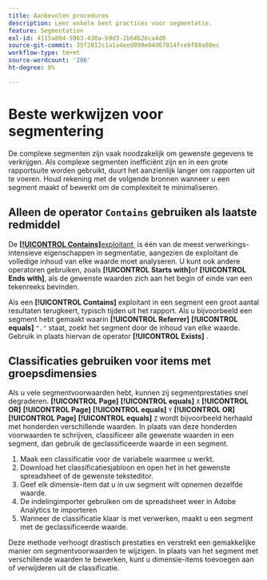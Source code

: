 ```yaml
---
title: Aanbevolen procedures
description: Leer enkele best practices voor segmentatie.
feature: Segmentation
exl-id: 4115a804-5063-430a-b9d3-2b64b26ca4d8
source-git-commit: 35f2812c1a1a4eed090e04d67014fcebf88a80ec
workflow-type: tm+mt
source-wordcount: '286'
ht-degree: 0%

---
```


# Beste werkwijzen voor segmentering

De complexe segmenten zijn vaak noodzakelijk om gewenste gegevens te verkrijgen. Als complexe segmenten inefficiënt zijn en in een grote rapportsuite worden gebruikt, duurt het aanzienlijk langer om rapporten uit te voeren. Houd rekening met de volgende bronnen wanneer u een segment maakt of bewerkt om de complexiteit te minimaliseren.

## Alleen de operator `Contains` gebruiken als laatste redmiddel

De [**[!UICONTROL Contains]**&#x200B;exploitant &#x200B;](/help/components/segmentation/seg-reference/seg-operators.md) is één van de meest verwerkings-intensieve eigenschappen in segmentatie, aangezien de exploitant de volledige inhoud van elke waarde moet analyseren. U kunt ook andere operatoren gebruiken, zoals **[!UICONTROL Starts with]**&#x200B;of **[!UICONTROL Ends with]**, als de gewenste waarden zich aan het begin of einde van een tekenreeks bevinden.

Als een **[!UICONTROL Contains]** exploitant in een segment een groot aantal resultaten terugkeert, typisch tijden uit het rapport. Als u bijvoorbeeld een segment hebt gemaakt waarin **[!UICONTROL Referrer]** **[!UICONTROL equals]** `"."` staat, zoekt het segment door de inhoud van elke waarde. Gebruik in plaats hiervan de operator **[!UICONTROL Exists]** .

## Classificaties gebruiken voor items met groepsdimensies

Als u vele segmentvoorwaarden hebt, kunnen zij segmentprestaties snel degraderen. **[!UICONTROL Page]** **[!UICONTROL equals]** `X` **[!UICONTROL OR]** **[!UICONTROL Page]** **[!UICONTROL equals]** `Y` **[!UICONTROL OR]** **[!UICONTROL Page]** **[!UICONTROL equals]** `Z` wordt bijvoorbeeld herhaald met honderden verschillende waarden. In plaats van deze honderden voorwaarden te schrijven, classificeer alle gewenste waarden in een segment, dan gebruik de geclassificeerde waarde in een segment.

1. Maak een classificatie voor de variabele waarmee u werkt.
2. Download het classificatiesjabloon en open het in het gewenste spreadsheet of de gewenste teksteditor.
3. Geef elk dimensie-item dat u in uw segment wilt opnemen dezelfde waarde.
4. De indelingimporter gebruiken om de spreadsheet weer in Adobe Analytics te importeren
5. Wanneer de classificatie klaar is met verwerken, maakt u een segment met de geclassificeerde waarde.

Deze methode verhoogt drastisch prestaties en verstrekt een gemakkelijke manier om segmentvoorwaarden te wijzigen. In plaats van het segment met verschillende waarden te bewerken, kunt u dimensie-items toevoegen aan of verwijderen uit de classificatie.
